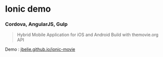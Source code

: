 # Ionic demo
### Cordova, AngularJS, Gulp

> Hybrid Mobile Application for iOS and Android
Build with themovie.org API


Demo :  <a href="http://jbelie.github.io/ionic-movie/" target="_blank">jbelie.github.io/ionic-movie</a>
